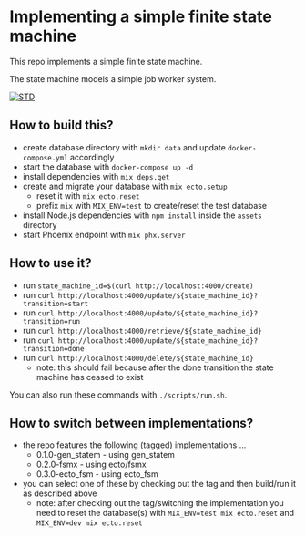 # Implementing a simple finite state machine

This repo implements a simple finite state machine.

The state machine models a simple job worker system.

[![STD](https://mermaid.ink/img/eyJjb2RlIjoic3RhdGVEaWFncmFtXG5cdFsqXSAtLT4gQ3JlYXRlZDogY3JlYXRlXG4gIENyZWF0ZWQgLS0-IFNjaGVkdWxlZCA6IHNjaGVkdWxlXG4gIENyZWF0ZWQgLS0-IEluaXRpYWxpemVkIDogc3RhcnRcbiAgU2NoZWR1bGVkIC0tPiBJbml0aWFsaXplZCA6IHN0YXJ0XG4gIEluaXRpYWxpemVkIC0tPiBSdW5uaW5nIDogcnVuXG4gIFJ1bm5pbmcgLS0-IFByb2Nlc3NpbmcgOiBwcm9jZXNzXG4gIFByb2Nlc3NpbmcgLS0-IEZhaWxlZCA6IGZhaWx1cmVcbiAgUHJvY2Vzc2luZyAtLT4gUnVubmluZyA6IHN1Y2Nlc3NcbiAgRmFpbGVkIC0tPiBbKl0gOiBkb25lXG4gIFJ1bm5pbmcgLS0-IFsqXSA6IGRvbmVcblxuXHRcdFx0XHRcdCIsIm1lcm1haWQiOnsidGhlbWUiOiJkZWZhdWx0In0sInVwZGF0ZUVkaXRvciI6ZmFsc2V9)](https://mermaid-js.github.io/mermaid-live-editor/#/edit/eyJjb2RlIjoic3RhdGVEaWFncmFtXG5cdFsqXSAtLT4gQ3JlYXRlZDogY3JlYXRlXG4gIENyZWF0ZWQgLS0-IFNjaGVkdWxlZCA6IHNjaGVkdWxlXG4gIENyZWF0ZWQgLS0-IEluaXRpYWxpemVkIDogc3RhcnRcbiAgU2NoZWR1bGVkIC0tPiBJbml0aWFsaXplZCA6IHN0YXJ0XG4gIEluaXRpYWxpemVkIC0tPiBSdW5uaW5nIDogcnVuXG4gIFJ1bm5pbmcgLS0-IFByb2Nlc3NpbmcgOiBwcm9jZXNzXG4gIFByb2Nlc3NpbmcgLS0-IEZhaWxlZCA6IGZhaWx1cmVcbiAgUHJvY2Vzc2luZyAtLT4gUnVubmluZyA6IHN1Y2Nlc3NcbiAgRmFpbGVkIC0tPiBbKl0gOiBkb25lXG4gIFJ1bm5pbmcgLS0-IFsqXSA6IGRvbmVcblxuXHRcdFx0XHRcdCIsIm1lcm1haWQiOnsidGhlbWUiOiJkZWZhdWx0In0sInVwZGF0ZUVkaXRvciI6ZmFsc2V9)

## How to build this?

* create database directory with `mkdir data` and update `docker-compose.yml` accordingly
* start the database with `docker-compose up -d`
* install dependencies with `mix deps.get`
* create and migrate your database with `mix ecto.setup`
  * reset it with `mix ecto.reset`
  * prefix `mix` with `MIX_ENV=test` to create/reset the test database
* install Node.js dependencies with `npm install` inside the `assets` directory
* start Phoenix endpoint with `mix phx.server`

## How to use it?

* run `state_machine_id=$(curl http://localhost:4000/create)`
* run `curl http://localhost:4000/update/${state_machine_id}?transition=start`
* run `curl http://localhost:4000/update/${state_machine_id}?transition=run`
* run `curl http://localhost:4000/retrieve/${state_machine_id}`
* run `curl http://localhost:4000/update/${state_machine_id}?transition=done`
* run `curl http://localhost:4000/delete/${state_machine_id}`
  * note: this should fail because after the done transition the state machine has ceased to exist

You can also run these commands with `./scripts/run.sh`.

## How to switch between implementations?

* the repo features the following (tagged) implementations ...
  * 0.1.0-gen_statem - using gen_statem
  * 0.2.0-fsmx - using ecto/fsmx
  * 0.3.0-ecto_fsm - using ecto_fsm
* you can select one of these by checking out the tag and then build/run it as described above
  * note: after checking out the tag/switching the implementation you need to reset the database(s) with `MIX_ENV=test mix ecto.reset` and `MIX_ENV=dev mix ecto.reset`
